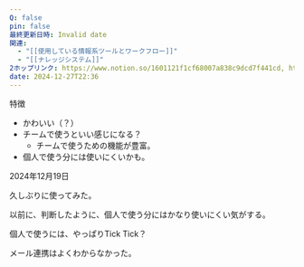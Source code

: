 ```yaml
---
Q: false
pin: false
最終更新日時: Invalid date
関連:
  - "[[使用している情報系ツールとワークフロー]]"
  - "[[ナレッジシステム]]"
2ホップリンク: https://www.notion.so/1601121f1cf68007a838c9dcd7f441cd, https://www.notion.so/1611121f1cf6809fbcf4fdd9a96984d5, https://www.notion.so/395f80c6ad3f4fc490e8aedbfb937038, https://www.notion.so/4abe4d76bc3045c2b974a389849c6ff8, https://www.notion.so/9e149cc4e75744ba8873064637fa9099,https://www.notion.so/1381121f1cf68081bc88f4646e334abd, https://www.notion.so/1611121f1cf6809fbcf4fdd9a96984d5, https://www.notion.so/37dc6fa32cfe48cdb6ee6c64ce354faa, https://www.notion.so/3cd021df0fe5432db1eeb34ac96356ed, https://www.notion.so/4b37b1908a4e43f1b0ce10a612bddb35, https://www.notion.so/7722a553f91d46469988e480c373f571, https://www.notion.so/9e149cc4e75744ba8873064637fa9099, https://www.notion.so/a27b512127ec4b5b9b9d5dfd96794848, https://www.notion.so/c161cce97afe49788090b1d3a76fa2ba, https://www.notion.so/c670108ea7bf43cf863b8e0e7601ca28
date: 2024-12-27T22:36
---
```

  

特徴

- かわいい（？）
- チームで使うといい感じになる？
    - チームで使うための機能が豊富。
- 個人で使う分には使いにくいかも。

  

  

2024年12月19日

久しぶりに使ってみた。

以前に、判断したように、個人で使う分にはかなり使いにくい気がする。

個人で使うには、やっぱりTick Tick？

メール連携はよくわからなかった。